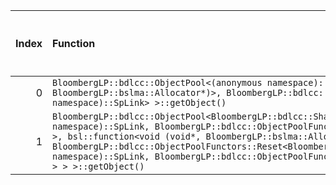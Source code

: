 |   Index | Function                                                                                                                                                                                                                                                                                                                                                                                                                                                                    |   Difference in number of lines |   Function size difference in bytes | Disassembly                                                             |   Number of lines in `assume` build |   Number of bytes in `assume` build |   Number of lines in `none` build |   Number of bytes in `none` build |
|--------:|:----------------------------------------------------------------------------------------------------------------------------------------------------------------------------------------------------------------------------------------------------------------------------------------------------------------------------------------------------------------------------------------------------------------------------------------------------------------------------|--------------------------------:|------------------------------------:|:------------------------------------------------------------------------|------------------------------------:|------------------------------------:|----------------------------------:|----------------------------------:|
|       0 | `BloombergLP::bdlcc::ObjectPool<(anonymous namespace)::SpLink, bsl::function<void (void*, BloombergLP::bslma::Allocator*)>, BloombergLP::bdlcc::ObjectPoolFunctors::Nil<(anonymous namespace)::SpLink> >::getObject()`                                                                                                                                                                                                                                                      |                              -2 |                                 -16 | [Assumed](0.assume.s.txt), [Ignored](0.none.s.txt), [Diff](0.diff.html) |                                 608 |                             4231696 |                               624 |                           4231696 |
|       1 | `BloombergLP::bdlcc::ObjectPool<BloombergLP::bdlcc::SharedObjectPool_Rep<(anonymous namespace)::SpLink, BloombergLP::bdlcc::ObjectPoolFunctors::Reset<(anonymous namespace)::SpLink> >, bsl::function<void (void*, BloombergLP::bslma::Allocator*)>, BloombergLP::bdlcc::ObjectPoolFunctors::Reset<BloombergLP::bdlcc::SharedObjectPool_Rep<(anonymous namespace)::SpLink, BloombergLP::bdlcc::ObjectPoolFunctors::Reset<(anonymous namespace)::SpLink> > > >::getObject()` |                              -2 |                                 -16 | [Assumed](1.assume.s.txt), [Ignored](1.none.s.txt), [Diff](1.diff.html) |                                 592 |                             4232704 |                               608 |                           4232720 |